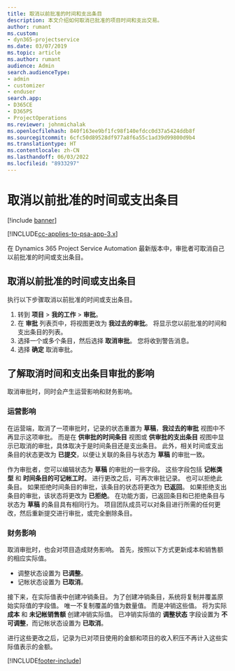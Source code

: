 ```yaml
---
title: 取消以前批准的时间和支出条目
description: 本文介绍如何取消已批准的项目时间和支出交易。
author: rumant
ms.custom:
- dyn365-projectservice
ms.date: 03/07/2019
ms.topic: article
ms.author: rumant
audience: Admin
search.audienceType:
- admin
- customizer
- enduser
search.app:
- D365CE
- D365PS
- ProjectOperations
ms.reviewer: johnmichalak
ms.openlocfilehash: 840f163ee9bf1fc98f140efdcc0d37a5424ddb8f
ms.sourcegitcommit: 6cfc50d89528df977a8f6a55c1ad39d99800d9b4
ms.translationtype: HT
ms.contentlocale: zh-CN
ms.lasthandoff: 06/03/2022
ms.locfileid: "8933297"
---
```

# <a name="cancel-previously-approved-time-or-expense-entries"></a>取消以前批准的时间或支出条目

[!include [banner](../includes/psa-now-project-operations.md)]

[!INCLUDE[cc-applies-to-psa-app-3.x](../includes/cc-applies-to-psa-app-3x.md)]

在 Dynamics 365 Project Service Automation 最新版本中，审批者可取消自己以前批准的时间或支出条目。

## <a name="cancel-a-previously-approved-time-or-expense-entry"></a>取消以前批准的时间或支出条目

执行以下步骤取消以前批准的时间或支出条目。

1. 转到 **项目** \> **我的工作** \> **审批**。
2. 在 **审批** 列表页中，将视图更改为 **我过去的审批**。 将显示您以前批准的时间和支出条目的列表。
3. 选择一个或多个条目，然后选择 **取消审批**。 您将收到警告消息。
4. 选择 **确定** 取消审批。

## <a name="understand-the-impact-of-canceling-a-time-or-expense-entry-approval"></a>了解取消时间和支出条目审批的影响

取消审批时，同时会产生运营影响和财务影响。

### <a name="operational-impact"></a>运营影响

在运营端，取消了一项审批时，记录的状态重置为 **草稿**，**我过去的审批** 视图中不再显示这项审批。 而是在 **供审批的时间条目** 视图或 **供审批的支出条目** 视图中显示已取消的审批，具体取决于是时间条目还是支出条目。 此外，相关时间或支出条目的状态更改为 **已提交**，以便让关联的条目与状态为 **草稿** 的审批一致。

作为审批者，您可以编辑状态为 **草稿** 的审批的一些字段。 这些字段包括 **记帐类型** 和 **时间条目的可记帐工时**。 进行更改之后，可再次审批记录。 也可以拒绝此条目。 如果拒绝时间条目的审批，该条目的状态将更改为 **已返回**。 如果拒绝支出条目的审批，该状态将更改为 **已拒绝**。 在功能方面，已返回条目和已拒绝条目与状态为 **草稿** 的条目具有相同行为。 项目团队成员可以对条目进行所需的任何更改，然后重新提交进行审批，或完全删除条目。

### <a name="financial-impact"></a>财务影响

取消审批时，也会对项目造成财务影响。 首先，按照以下方式更新成本和销售额的相应实际值。

- 调整状态设置为 **已调整**。
- 记帐状态设置为 **已取消**。

接下来，在实际值表中创建冲销条目。 为了创建冲销条目，系统将复制并覆盖原始实际值的字段值。 唯一不复制覆盖的值为数量值。 而是冲销这些值。 将为实际 **成本** 和 **未记帐销售额** 创建冲销实际值。 已冲销实际值的 **调整状态** 字段设置为 **不可调整**，而记帐状态设置为 **已取消**。

进行这些更改之后，记录为已对项目使用的金额和项目的收入积压不再计入这些实际值表示的金额。


[!INCLUDE[footer-include](../includes/footer-banner.md)]
